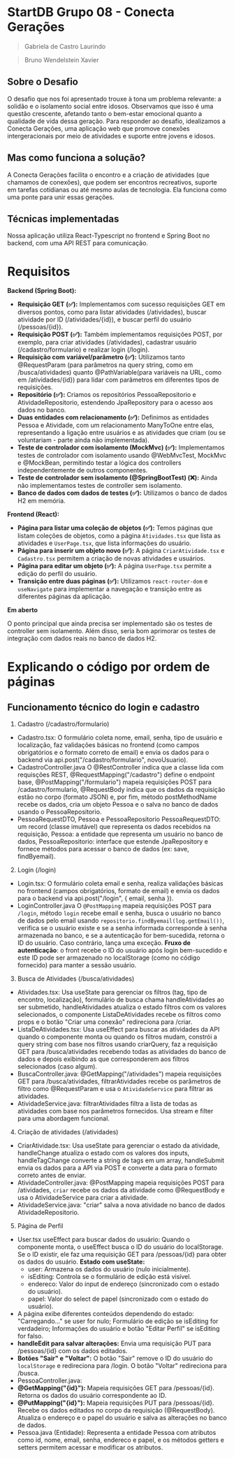 # StartDB Grupo 08 - Conecta Gerações
> Gabriela de Castro Laurindo

> Bruno Wendelstein Xavier
## Sobre o Desafio 
O desafio que nos foi apresentado trouxe à tona um problema relevante: a solidão e o isolamento social entre idosos. Observamos que isso é uma questão crescente, afetando tanto o bem-estar emocional quanto a qualidade de vida dessa geração. Para responder ao desafio, idealizamos a Conecta Gerações, uma aplicação web que promove conexões intergeracionais por meio de atividades e suporte entre jovens e idosos.
## Mas como funciona a solução?
A Conecta Gerações facilita o encontro e a criação de atividades (que chamamos de conexões), que podem ser encontros recreativos, suporte em tarefas cotidianas ou até mesmo aulas de tecnologia. Ela funciona como uma ponte para unir essas gerações.
## Técnicas implementadas
Nossa aplicação utiliza React-Typescript no frontend e Spring Boot no backend, com uma API REST para comunicação.
# Requisitos 
**Backend (Spring Boot):**

- **Requisição GET (✅):** Implementamos com sucesso requisições GET em diversos pontos, como para listar atividades (/atividades), buscar atividade por ID (/atividades/{id}), e buscar perfil do usuário (/pessoas/{id}). 
- **Requisição POST (✅):** Também implementamos requisições POST, por exemplo, para criar atividades (/atividades), cadastrar usuário (/cadastro/formulario) e realizar login (/login).
- **Requisição com variável/parâmetro (✅):** Utilizamos tanto @RequestParam (para parâmetros na query string, como em /busca/atividades) quanto @PathVariable(para variáveis na URL, como em /atividades/{id}) para lidar com parâmetros em diferentes tipos de requisições.
- **Repositório (✅):** Criamos os repositórios PessoaRepositorio e AtividadeRepositorio, estendendo JpaRepository para o acesso aos dados no banco.
- **Duas entidades com relacionamento (✅):** Definimos as entidades Pessoa e Atividade, com um relacionamento ManyToOne entre elas, representando a ligação entre usuários e as atividades que criam (ou se voluntariam - parte ainda não implementada).
- **Teste de controlador com isolamento (MockMvc) (✅):** Implementamos testes de controlador com isolamento usando @WebMvcTest, MockMvc e @MockBean, permitindo testar a lógica dos controllers independentemente de outros componentes.
- **Teste de controlador sem isolamento (@SpringBootTest) (❌):** Ainda não implementamos testes de controller sem isolamento. 
- **Banco de dados com dados de testes (✅):** Utilizamos o banco de dados H2 em memória.

**Frontend (React):**

- **Página para listar uma coleção de objetos (✅):** Temos páginas que listam coleções de objetos, como a página `Atividades.tsx` que lista as atividades e `UserPage.tsx`, que lista informações do usuário.
- **Página para inserir um objeto novo (✅):** A página `CriarAtividade.tsx` e `Cadastro.tsx` permitem a criação de novas atividades e usuários.
- **Página para editar um objeto (✅):** A página `UserPage.tsx` permite a edição do perfil do usuário.
- **Transição entre duas páginas (✅):** Utilizamos `react-router-dom` e `useNavigate` para implementar a navegação e transição entre as diferentes páginas da aplicação.
  
**Em aberto**

O ponto principal que ainda precisa ser implementado são os testes de controller sem isolamento.  Além disso, seria bom aprimorar os testes de integração com dados reais no banco de dados H2. 

# Explicando o código por ordem de páginas
## Funcionamento técnico do login e cadastro
1. Cadastro (/cadastro/formulario)
- Cadastro.tsx:
  O formulário coleta nome, email, senha, tipo de usuário e localização, faz validações básicas no frontend (como campos obrigatórios e o formato correto de email) e envia os dados para o backend via api.post("/cadastro/formulario", novoUsuario).
- CadastroController.java
O @RestController indica que a classe lida com requisções REST, @RequestMapping("/cadastro") define o endpoint base, @PostMapping("/formulario") mapeia requisições POST para /cadastro/formulario, @RequestBody indica que os dados da requisição estão no corpo (formato JSON) e, por fim,  método postMethodName recebe os dados, cria um objeto Pessoa e o salva no banco de dados usando o PessoaRepositorio.
- PessoaRequestDTO, Pessoa e PessoaRepositorio
PessoaRequestDTO: um record (classe imutável) que representa os dados recebidos na requisição,  Pessoa: a entidade que representa um usuário no banco de dados, PessoaRepositorio: interface que estende JpaRepository e fornece métodos para acessar o banco de dados (ex: save, findByemail).
2. Login (/login)
- Login.tsx:
O formulário coleta email e senha, realiza validações básicas no frontend (campos obrigatórios, formato de email) e envia os dados para o backend via api.post("/login", { email, senha }).
- LoginController.java
O `@PostMapping` mapeia requisições POST para `/login`, método `login` recebe email e senha, busca o usuário no banco de dados pelo email usando `repositorio.findByemail(log.getEmail())`, verifica se o usuário existe e se a senha informada corresponde à senha armazenada no banco, e se a autenticação for bem-sucedida, retorna o ID do usuário. Caso contrário, lança uma exceção.
**Fruxo de autenticação**: o front recebe o ID do usuário após login bem-sucedido e este ID pode ser armazenado no localStorage (como no código fornecido) para manter a sessão usuário.
3. Busca de Atividades (/busca/atividades)
- Atividades.tsx:
Usa useState para gerenciar os filtros (tag, tipo de encontro, localização), formulário de busca chama handleAtividades ao ser submetido, handleAtividades atualiza o estado filtros com os valores selecionados, o componente ListaDeAtividades recebe os filtros como props e o  botão "Criar uma conexão" redireciona para /criar.
- ListaDeAtividades.tsx:
Usa useEffect para buscar as atividades da API quando o componente monta ou quando os filtros mudam, constrói a query string com base nos filtros usando criarQuery, faz a requisição GET para /busca/atividades recebendo todas as atividades do banco de dados e depois exibindo as que corresponderem aos filtros selecionados (caso algum).
- BuscaController.java:
@GetMapping("/atividades") mapeia requisições GET para /busca/atividades, filtrarAtividades recebe os parâmetros de filtro como @RequestParam e usa o `AtividadeService` para filtrar as atividades.
- AtividadeService.java:
filtrarAtividades filtra a lista de todas as atividades com base nos parâmetros fornecidos. Usa stream e filter para uma abordagem funcional.
4. Criação de atividades (/atividades)
  - CriarAtividade.tsx:
  Usa useState para gerenciar o estado da atividade, handleChange atualiza o estado com os valores dos inputs, handleTagChange converte a string de tags em um array, handleSubmit envia os dados para a API via POST e converte a data para o formato correto antes de enviar.
- AtividadeController.java:
@PostMapping mapeia requisições POST para /atividades, `criar` recebe os dados da atividade como @RequestBody e usa o AtividadeService para criar a atividade.
- AtividadeService.java:
"criar" salva a nova atividade no banco de dados AtividadeRepositorio.
5. Página de Perfil
- User.tsx
useEffect para buscar dados do usuário: Quando o componente monta, o useEffect busca o ID do usuário do localStorage. Se o ID existir, ele faz uma requisição GET para /pessoas/{id} para obter os dados do usuário.
**Estado com useState:**
    - user: Armazena os dados do usuário (nulo inicialmente).
    - isEditing: Controla se o formulário de edição está visível.
    - endereco: Valor do input de endereço (sincronizado com o estado do usuário).
    - papel: Valor do select de papel (sincronizado com o estado do usuário).
- A página exibe diferentes conteúdos dependendo do estado:
"Carregando..." se user for nulo; Formulário de edição se isEditing for verdadeiro; Informações do usuário e botão "Editar Perfil" se isEditing for falso.
- **handleEdit para salvar alterações:** Envia uma requisição PUT para /pessoas/{id} com os dados editados.
- **Botões "Sair" e "Voltar":** O botão "Sair" remove o ID do usuário do `localStorage` e redireciona para /login. O botão "Voltar" redireciona para /busca.
- PessoaController.java:
- **@GetMapping("{id}"):** Mapeia requisições GET para /pessoas/{id}. Retorna os dados do usuário correspondente ao ID.
- **@PutMapping("{id}"):** Mapeia requisições PUT para /pessoas/{id}. Recebe os dados editados no corpo da requisição (@RequestBody). Atualiza o endereço e o papel do usuário e salva as alterações no banco de dados.
- Pessoa.java (Entidade): Representa a entidade Pessoa com atributos como id, nome, email, senha, endereco e papel, e os métodos getters e setters permitem acessar e modificar os atributos.
